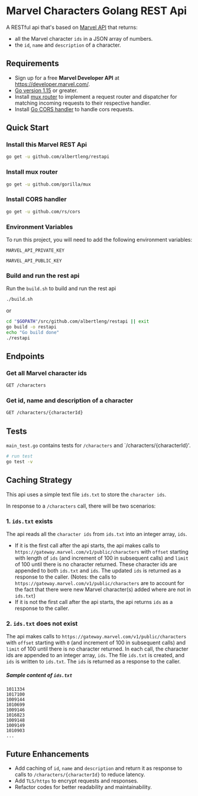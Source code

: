 # Marvel Characters Golang REST Api

A RESTful api that's based on [Marvel API](https://developer.marvel.com/) that returns:

- all the Marvel character `ids` in a JSON array of numbers.
- the `id`, `name` and `description` of a character.

## Requirements

- Sign up for a free **Marvel Developer API** at https://developer.marvel.com/.
- [Go version 1.15](https://golang.org/dl/) or greater.
- Install [mux router](https://github.com/gorilla/mux) to implement a request router and dispatcher for matching
  incoming requests to their respective handler.
- Install [Go CORS handler](https://github.com/rs/cors) to handle cors requests.

## Quick Start

### Install this Marvel REST Api

``` bash
go get -u github.com/albertleng/restapi
```

### Install mux router

``` bash
go get -u github.com/gorilla/mux
```

### Install CORS handler

``` bash
go get -u github.com/rs/cors
```

### Environment Variables

To run this project, you will need to add the following environment variables:

`MARVEL_API_PRIVATE_KEY`

`MARVEL_API_PUBLIC_KEY`

### Build and run the rest api

Run the `build.sh` to build and run the rest api

``` bash
./build.sh
```

or

``` bash
cd "$GOPATH"/src/github.com/albertleng/restapi || exit
go build -o restapi
echo "Go build done"
./restapi 
```

## Endpoints

### Get all Marvel character ids

``` bash
GET /characters
```

### Get id, name and description of a character

``` bash
GET /characters/{characterId}
```

## Tests

`main_test.go` contains tests for `/characters` and `/characters/{characterId}'.

``` bash
# run test
go test -v
```

## Caching Strategy

This api uses a simple text file `ids.txt` to store the `character ids`.

In response to a `/characters` call, there will be two scenarios:

### 1. `ids.txt` exists

The api reads all the `character ids` from `ids.txt` into an integer array, `ids`.

- If it is the first call after the api starts, the api makes calls to `https://gateway.marvel.com/v1/public/characters`
  with `offset` starting with length of `ids` (and increment of 100 in subsequent calls) and `limit` of 100 until there
  is no character returned. These character ids are appended to both `ids.txt` and `ids`. The updated `ids` is returned
  as a response to the caller. (Notes: the calls to `https://gateway.marvel.com/v1/public/characters` are to account for
  the fact that there were new Marvel character(s) added where are not in `ids.txt`)
- If it is not the first call after the api starts, the api returns `ids` as a response to the caller.

### 2. `ids.txt` does not exist

The api makes calls to `https://gateway.marvel.com/v1/public/characters` with `offset` starting with `0` (and increment
of 100 in subsequent calls) and `limit` of 100 until there is no character returned. In each call, the character ids are
appended to an integer array, `ids`. The file `ids.txt` is created, and `ids` is written to `ids.txt`. The `ids` is
returned as a response to the caller.

##### Sample content of `ids.txt`

``` text
1011334
1017100
1009144
1010699
1009146
1016823
1009148
1009149
1010903
...
```

## Future Enhancements

- Add caching of `id`, `name` and `description` and return it as response to calls to `/characters/{characterId}` to
  reduce latency.
- Add `TLS/https` to encrypt requests and responses.
- Refactor codes for better readability and maintainability.


